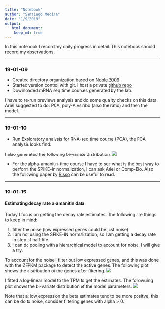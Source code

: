 ```yaml
---
title: "Notebook"
author: "Santiago Medina"
date: "1/9/2019"
output:
   html_document:
    keep_md: true
---
```


In this notebook I record my daily progress in detail. This notebook should record
my observations.

***
### 19-01-09

+ Created directory organization based on [Noble 2009](https://journals.plos.org/ploscompbiol/article?id=10.1371/journal.pcbi.1000424)
+ Started version control with git. I host a private [github repo](https://github.com/santiago1234/MZT-rna-stability)
+ Downloaded mRNA seq time courses generated by the lab.

I have to re-run previews analysis and do some quality checks on this data. Ariel suggested to do: PCA, poly-A vs ribo (also the ratio) and then the model.

***
### 19-01-10

+ Run Exploratory analysis for RNA-seq time course (PCA), the PCA analysis looks find.

I also generated the following bi-variate distribution: ![](../../results/19-01-10-EDA-RNA-time-course/figures/bivariate_polyA-1.png)

- For the alpha-amanitin-time course I have to see what is the best way to perform the SPIKE-in normalization, I can
  ask Ariel or Comp-Bio. Also the following paper by [Risso](https://www.nature.com/articles/nbt.2931) can be useful to read.

***
### 19-01-15 

#### Estimating decay rate a-amanitin data

Today I focus on getting the decay rate estimates. The following are things to keep in mind:

1. filter the noise (low expressed genes could be just noise)
2. I am not using the SPIKE-IN normalization, so I am getting a decay rate in step of half-life.
3. I can do pooling with a hierarchical model to account for noise. I will give a try.

To account for the noise I filter out low expressed genes, and this was done with the ZFPKM package to detect the active genes. The following plot shows the distribution of the genes after filtering. ![](../../results/19-01-11-GetDecayRateFromTimeCourse/figures/active_genes-1.png)

I fitted a log-linear model to the TPM to get the estimates. The followuing plot shows the bi-variate distribution of the model parameters. ![](../../results/19-01-11-GetDecayRateFromTimeCourse/figures/get_estimates-1.png)

Note that at low expression the beta estimates tend to be more positve, this can be do to noise, consider filtering genes with alpha > 0.
